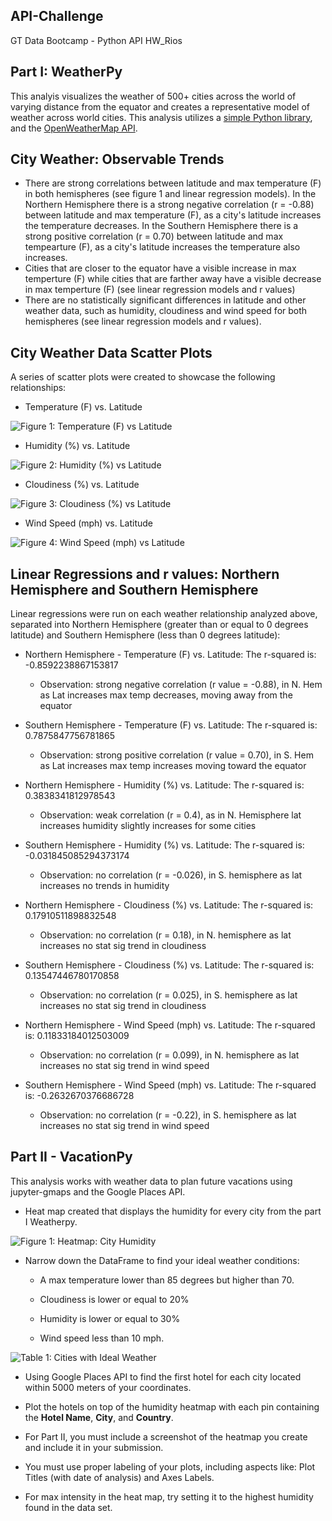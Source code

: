 ## API-Challenge
GT Data Bootcamp - Python API HW_Rios

## Part I: WeatherPy 

This analyis visualizes the weather of 500+ cities across the world of varying distance from the equator and creates a representative model of weather across world cities. This analysis utilizes a [simple Python library](https://pypi.python.org/pypi/citipy), and the [OpenWeatherMap API](https://openweathermap.org/api).

## City Weather: Observable Trends
* There are strong correlations between latitude and max temperature (F) in both hemispheres (see figure 1 and linear regression models).  In the Northern Hemisphere there is a strong negative correlation (r = -0.88) between latitude and max temperature (F), as a city's latitude increases the temperature decreases.  In the Southern Hemisphere there is a strong positive correlation (r = 0.70) between latitude and max tempearture (F), as a city's latitude increases the temperature also increases. 
* Cities that are closer to the equator have a visible increase in max temperture (F) while cities that are farther away have a visible decrease in max temperture (F) (see linear regression models and r values)
* There are no statistically significant differences in latitude and other weather data, such as humidity, cloudiness and wind speed for both hemispheres (see linear regression models and r values).  


## City Weather Data Scatter Plots
A series of scatter plots were created to showcase the following relationships:

* Temperature (F) vs. Latitude

![Figure 1: Temperature (F) vs Latitude](weatherpy/output_weather/lat_temp_plot.png)

* Humidity (%) vs. Latitude

![Figure 2: Humidity (%) vs Latitude](weatherpy/output_weather/lat_humidity_plot.png)

* Cloudiness (%) vs. Latitude

![Figure 3: Cloudiness (%) vs Latitude](weatherpy/output_weather/lat_cloudiness_plot.png)

* Wind Speed (mph) vs. Latitude

![Figure 4: Wind Speed (mph) vs Latitude](weatherpy/output_weather/lat_windspeed_plot.png)

## Linear Regressions and r values: Northern Hemisphere and Southern Hemisphere

Linear regressions were run on each weather relationship analyzed above, separated into Northern Hemisphere (greater than or equal to 0 degrees latitude) and Southern Hemisphere (less than 0 degrees latitude):

* Northern Hemisphere - Temperature (F) vs. Latitude: The r-squared is: -0.8592238867153817
    * Observation: strong negative correlation (r value = -0.88), in N. Hem as Lat increases max temp decreases, moving away from the equator

* Southern Hemisphere - Temperature (F) vs. Latitude: The r-squared is: 0.7875847756781865
    * Observation: strong positive correlation (r value = 0.70), in S. Hem as Lat increases max temp increases moving toward the equator

* Northern Hemisphere - Humidity (%) vs. Latitude: The r-squared is: 0.3838341812978543
    * Observation: weak correlation (r = 0.4), as in N. Hemisphere lat increases humidity slightly increases for some cities

* Southern Hemisphere - Humidity (%) vs. Latitude: The r-squared is: -0.031845085294373174
    * Observation: no correlation (r = -0.026), in S. hemisphere as lat increases no trends in humidity

* Northern Hemisphere - Cloudiness (%) vs. Latitude: The r-squared is: 0.17910511898832548
    * Observation: no correlation (r = 0.18), in N. hemisphere as lat increases no stat sig trend in cloudiness

* Southern Hemisphere - Cloudiness (%) vs. Latitude: The r-squared is: 0.13547446780170858
    * Observation: no correlation (r = 0.025), in S. hemisphere as lat increases no stat sig trend in cloudiness

* Northern Hemisphere - Wind Speed (mph) vs. Latitude: The r-squared is: 0.11833184012503009
    * Observation: no correlation (r = 0.099), in N. hemisphere as lat increases no stat sig trend in wind speed

* Southern Hemisphere - Wind Speed (mph) vs. Latitude: The r-squared is: -0.2632670376686728
    * Observation: no correlation (r = -0.22), in S. hemisphere as lat increases no stat sig trend in wind speed


## Part II - VacationPy

This analysis works with weather data to plan future vacations using jupyter-gmaps and the Google Places API.

* Heat map created that displays the humidity for every city from the part I Weatherpy.

![Figure 1: Heatmap: City Humidity](vacationpy/output_vacation/heatmap_hum.png)

* Narrow down the DataFrame to find your ideal weather conditions:

  * A max temperature lower than 85 degrees but higher than 70.

  * Cloudiness is lower or equal to 20%

  * Humidity is lower or equal to 30%
  
  * Wind speed less than 10 mph.

![Table 1: Cities with Ideal Weather](vacationpy/output_vacation/ideal_weather.png)

* Using Google Places API to find the first hotel for each city located within 5000 meters of your coordinates.

* Plot the hotels on top of the humidity heatmap with each pin containing the **Hotel Name**, **City**, and **Country**.

* For Part II, you must include a screenshot of the heatmap you create and include it in your submission.
* You must use proper labeling of your plots, including aspects like: Plot Titles (with date of analysis) and Axes Labels.
* For max intensity in the heat map, try setting it to the highest humidity found in the data set.
